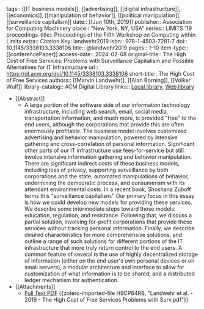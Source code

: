 tags:: [[IT business models]], [[advertising]], [[digital infrastructure]], [[economics]], [[manipulation of behavior]], [[political manipulation]], [[surveillance capitalism]]
date:: [[Jun 10th, 2019]]
publisher:: Association for Computing Machinery
place:: "New York, NY, USA"
series:: LIMITS '19
proceedings-title:: Proceedings of the Fifth Workshop on Computing within Limits
extra:: Citation Key: landwehr2019
isbn:: 978-1-4503-7281-7
doi:: 10.1145/3338103.3338106
title:: @landwehr2019
pages:: 1–10
item-type:: [[conferencePaper]]
access-date:: 2024-02-08
original-title:: The High Cost of Free Services: Problems with Surveillance Capitalism and Possible Alternatives for IT Infrastructure
url:: https://dl.acm.org/doi/10.1145/3338103.3338106
short-title:: The High Cost of Free Services
authors:: [[Marvin Landwehr]], [[Alan Borning]], [[Volker Wulf]]
library-catalog:: ACM Digital Library
links:: [Local library](zotero://select/groups/2386895/items/8UGYI8RQ), [Web library](https://www.zotero.org/groups/2386895/items/8UGYI8RQ)

- [[Abstract]]
	- A large portion of the software side of our information technology infrastructure, including web search, email, social media, transportation information, and much more, is provided "free" to the end users, although the corporations that provide this are often enormously profitable. The business model involves customized advertising and behavior manipulation, powered by intensive gathering and cross-correlation of personal information. Significant other parts of our IT infrastructure use fees-for-service but still involve intensive information gathering and behavior manipulation. There are significant indirect costs of these business models, including loss of privacy, supporting surveillance by both corporations and the state, automated manipulations of behavior, undermining the democratic process, and consumerism with its attendant environmental costs. In a recent book, Shoshana Zuboff terms this "surveillance capitalism." Our primary focus in this essay is how we could develop new models for providing these services. We describe some intermediate steps toward those models: education, regulation, and resistance. Following that, we discuss a partial solution, involving for-profit corporations that provide these services without tracking personal information. Finally, we describe desired characteristics for more comprehensive solutions, and outline a range of such solutions for different portions of the IT infrastructure that more truly return control to the end users. A common feature of several is the use of highly decentralized storage of information (either on the end user's own personal devices or on small servers), a modular architecture and interface to allow for customization of what information is to be shared, and a distributed ledger mechanism for authentication.
- [[Attachments]]
	- [Full Text PDF](https://dl.acm.org/doi/pdf/10.1145/3338103.3338106) {{zotero-imported-file H9CP84RB, "Landwehr et al. - 2019 - The High Cost of Free Services Problems with Surv.pdf"}}
